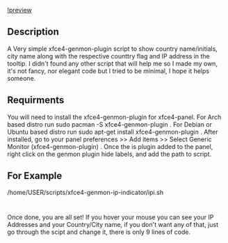 [!preview](https://raw.githubusercontent.com/Sidmaz666/-xfce4-genmon-ip-script/main/preview.png)
## Description
A Very simple xfce4-genmon-plugin script to show country name/initials, city name along with the respective counttry flag and IP address in the tooltip. I didn't found any other script that will help me so I made my own, it's not fancy, nor elegant code but I tried to be minimal, I hope it helps someone.
## Requirments
You will need to install the xfce4-genmon-plugin for xfce4-panel.
For Arch based distro run sudo pacman -S xfce4-genmon-plugin .
For Debian or Ubuntu based distro run sudo apt-get install xfce4-genmon-plugin .
After installed, go to your panel preferences >> Add items >> Select Generic Monitor (xfce4-genmon-plugin) .
Once the is plugin added to the panel, right click on the genmon plugin hide labels, and add the path to script.
## For Example
/home/USER/scripts/xfce4-genmon-ip-indicator/ipi.sh 
#
Once done, you are all set! If you hover your mouse you can see your IP Addresses and your Country/City name, if you don't want any of that, just go through the scipt and change it, there is only 9 lines of code.
